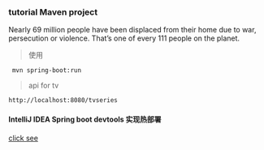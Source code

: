 ### tutorial Maven project

Nearly 69 million people have been displaced from their home due to war, persecution or violence. That’s one of every 111 people on the planet.

> 使用
```shell
 mvn spring-boot:run
```

> api for tv

`http://localhost:8080/tvseries`

#### IntelliJ IDEA Spring boot devtools 实现热部署

[click see](https://www.cnblogs.com/zxguan/p/7941711.html)
